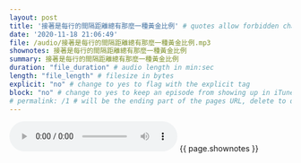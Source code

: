 ```yaml
---
layout: post
title: '接著是每行的間隔距離總有那麼一種黃金比例' # quotes allow forbidden characters like the colon
date: '2020-11-18 21:06:49'
file: /audio/接著是每行的間隔距離總有那麼一種黃金比例.mp3
shownotes: 接著是每行的間隔距離總有那麼一種黃金比例
summary: 接著是每行的間隔距離總有那麼一種黃金比例
duration: "file_duration" # audio length in min:sec
length: "file_length" # filesize in bytes
explicit: "no" # change to yes to flag with the explicit tag
block: "no" # change to yes to keep an episode from showing up in iTunes
# permalink: /1 # will be the ending part of the pages URL, delete to default to the title
---
```


<audio controls>
<source src="{{site.url}}{{site.baseurl}}{{ page.file }}" type="audio/x-mp3">
Your browser does not support the audio element.
</audio>
{{ page.shownotes }}
